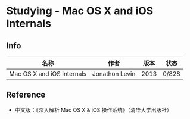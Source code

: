 # Studying - Mac OS X and iOS Internals

## Info

名称 | 作者 | 版本 | 状态
--- | --- | --- | ---
Mac OS X and iOS Internals | Jonathon Levin | 2013 | 0/828

## Reference

- 中文版：《深入解析 Mac OS X & iOS 操作系统》（清华大学出版社）